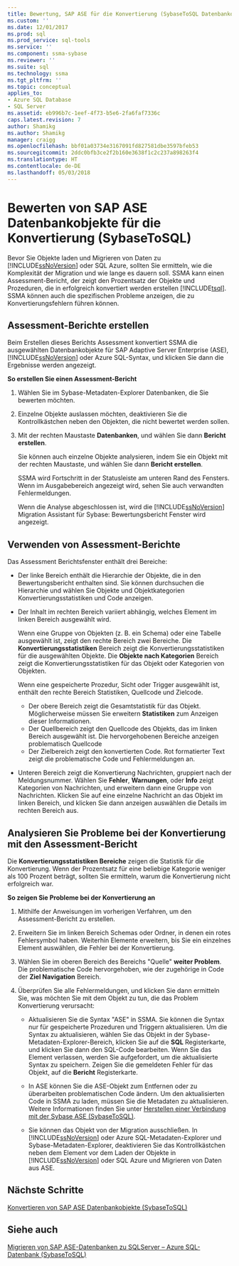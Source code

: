 ```yaml
---
title: Bewertung, SAP ASE für die Konvertierung (SybaseToSQL Datenbankobjekte) | Microsoft Docs
ms.custom: ''
ms.date: 12/01/2017
ms.prod: sql
ms.prod_service: sql-tools
ms.service: ''
ms.component: ssma-sybase
ms.reviewer: ''
ms.suite: sql
ms.technology: ssma
ms.tgt_pltfrm: ''
ms.topic: conceptual
applies_to:
- Azure SQL Database
- SQL Server
ms.assetid: eb996b7c-1eef-4f73-b5e6-2fa6faf7336c
caps.latest.revision: 7
author: Shamikg
ms.author: Shamikg
manager: craigg
ms.openlocfilehash: bbf01a03734e3167091fd827581dbe3597bfeb53
ms.sourcegitcommit: 2ddc0bfb3ce2f2b160e3638f1c2c237a898263f4
ms.translationtype: HT
ms.contentlocale: de-DE
ms.lasthandoff: 05/03/2018
---
```

# <a name="assessing-sap-ase-database-objects-for-conversion-sybasetosql"></a>Bewerten von SAP ASE Datenbankobjekte für die Konvertierung (SybaseToSQL)
Bevor Sie Objekte laden und Migrieren von Daten zu [!INCLUDE[ssNoVersion](../../includes/ssnoversion_md.md)] oder SQL Azure, sollten Sie ermitteln, wie die Komplexität der Migration und wie lange es dauern soll. SSMA kann einen Assessment-Bericht, der zeigt den Prozentsatz der Objekte und Prozeduren, die in erfolgreich konvertiert werden erstellen [!INCLUDE[tsql](../../includes/tsql_md.md)]. SSMA können auch die spezifischen Probleme anzeigen, die zu Konvertierungsfehlern führen können.  
  
## <a name="create-assessment-reports"></a>Assessment-Berichte erstellen  
Beim Erstellen dieses Berichts Assessment konvertiert SSMA die ausgewählten Datenbankobjekte für SAP Adaptive Server Enterprise (ASE), [!INCLUDE[ssNoVersion](../../includes/ssnoversion_md.md)] oder Azure SQL-Syntax, und klicken Sie dann die Ergebnisse werden angezeigt.  
  
**So erstellen Sie einen Assessment-Bericht**  
  
1.  Wählen Sie im Sybase-Metadaten-Explorer Datenbanken, die Sie bewerten möchten.  
  
2.  Einzelne Objekte auslassen möchten, deaktivieren Sie die Kontrollkästchen neben den Objekten, die nicht bewertet werden sollen.  
  
3.  Mit der rechten Maustaste **Datenbanken**, und wählen Sie dann **Bericht erstellen**.  
  
    Sie können auch einzelne Objekte analysieren, indem Sie ein Objekt mit der rechten Maustaste, und wählen Sie dann **Bericht erstellen**.  
  
    SSMA wird Fortschritt in der Statusleiste am unteren Rand des Fensters. Wenn im Ausgabebereich angezeigt wird, sehen Sie auch verwandten Fehlermeldungen.  
  
    Wenn die Analyse abgeschlossen ist, wird die [!INCLUDE[ssNoVersion](../../includes/ssnoversion_md.md)] Migration Assistant für Sybase: Bewertungsbericht Fenster wird angezeigt.  
  
## <a name="use-assessment-reports"></a>Verwenden von Assessment-Berichte  
Das Assessment Berichtsfenster enthält drei Bereiche:  
  
-   Der linke Bereich enthält die Hierarchie der Objekte, die in den Bewertungsbericht enthalten sind. Sie können durchsuchen die Hierarchie und wählen Sie Objekte und Objektkategorien Konvertierungsstatistiken und Code anzeigen.  
  
-   Der Inhalt im rechten Bereich variiert abhängig, welches Element im linken Bereich ausgewählt wird.  
  
    Wenn eine Gruppe von Objekten (z. B. ein Schema) oder eine Tabelle ausgewählt ist, zeigt den rechte Bereich zwei Bereiche. Die **Konvertierungsstatistiken** Bereich zeigt die Konvertierungsstatistiken für die ausgewählten Objekte. Die **Objekte nach Kategorien** Bereich zeigt die Konvertierungsstatistiken für das Objekt oder Kategorien von Objekten.  
  
    Wenn eine gespeicherte Prozedur, Sicht oder Trigger ausgewählt ist, enthält den rechte Bereich Statistiken, Quellcode und Zielcode.  
  
    -   Der obere Bereich zeigt die Gesamtstatistik für das Objekt. Möglicherweise müssen Sie erweitern **Statistiken** zum Anzeigen dieser Informationen. 
    -   Der Quellbereich zeigt den Quellcode des Objekts, das im linken Bereich ausgewählt ist. Die hervorgehobenen Bereiche anzeigen problematisch Quellcode  
    -   Der Zielbereich zeigt den konvertierten Code. Rot formatierter Text zeigt die problematische Code und Fehlermeldungen an.  
  
-   Unteren Bereich zeigt die Konvertierung Nachrichten, gruppiert nach der Meldungsnummer. Wählen Sie **Fehler**, **Warnungen**, oder **Info** zeigt Kategorien von Nachrichten, und erweitern dann eine Gruppe von Nachrichten. Klicken Sie auf eine einzelne Nachricht an das Objekt im linken Bereich, und klicken Sie dann anzeigen auswählen die Details im rechten Bereich aus.  
  
## <a name="analyze-conversion-problems-by-using-the-assessment-report"></a>Analysieren Sie Probleme bei der Konvertierung mit den Assessment-Bericht  
Die **Konvertierungsstatistiken Bereiche** zeigen die Statistik für die Konvertierung. Wenn der Prozentsatz für eine beliebige Kategorie weniger als 100 Prozent beträgt, sollten Sie ermitteln, warum die Konvertierung nicht erfolgreich war.  
  
**So zeigen Sie Probleme bei der Konvertierung an**  
  
1.  Mithilfe der Anweisungen im vorherigen Verfahren, um den Assessment-Bericht zu erstellen.  
  
2.  Erweitern Sie im linken Bereich Schemas oder Ordner, in denen ein rotes Fehlersymbol haben. Weiterhin Elemente erweitern, bis Sie ein einzelnes Element auswählen, die Fehler bei der Konvertierung.  
  
3.  Wählen Sie im oberen Bereich des Bereichs "Quelle" **weiter Problem**.  
    Die problematische Code hervorgehoben, wie der zugehörige in Code der **Ziel Navigation** Bereich.  
  
4.  Überprüfen Sie alle Fehlermeldungen, und klicken Sie dann ermitteln Sie, was möchten Sie mit dem Objekt zu tun, die das Problem Konvertierung verursacht:  
  
    -   Aktualisieren Sie die Syntax "ASE" in SSMA. Sie können die Syntax nur für gespeicherte Prozeduren und Triggern aktualisieren. Um die Syntax zu aktualisieren, wählen Sie das Objekt in der Sybase-Metadaten-Explorer-Bereich, klicken Sie auf die **SQL** Registerkarte, und klicken Sie dann den SQL-Code bearbeiten. Wenn Sie das Element verlassen, werden Sie aufgefordert, um die aktualisierte Syntax zu speichern. Zeigen Sie die gemeldeten Fehler für das Objekt, auf die **Bericht** Registerkarte.  
  
    -   In ASE können Sie die ASE-Objekt zum Entfernen oder zu überarbeiten problematischen Code ändern. Um den aktualisierten Code in SSMA zu laden, müssen Sie die Metadaten zu aktualisieren. Weitere Informationen finden Sie unter [Herstellen einer Verbindung mit der Sybase ASE &#40;SybaseToSQL&#41;](../../ssma/sybase/connecting-to-sybase-ase-sybasetosql.md).  
  
    -   Sie können das Objekt von der Migration ausschließen. In [!INCLUDE[ssNoVersion](../../includes/ssnoversion_md.md)] oder Azure SQL-Metadaten-Explorer und Sybase-Metadaten-Explorer, deaktivieren Sie das Kontrollkästchen neben dem Element vor dem Laden der Objekte in [!INCLUDE[ssNoVersion](../../includes/ssnoversion_md.md)] oder SQL Azure und Migrieren von Daten aus ASE.
  
## <a name="next-steps"></a>Nächste Schritte  
[Konvertieren von SAP ASE Datenbankobjekte &#40;SybaseToSQL&#41;](../../ssma/sybase/converting-sybase-ase-database-objects-sybasetosql.md)  
  
## <a name="see-also"></a>Siehe auch  
[Migrieren von SAP ASE-Datenbanken zu SQLServer – Azure SQL-Datenbank &#40;SybaseToSQL&#41;](../../ssma/sybase/migrating-sybase-ase-databases-to-sql-server-azure-sql-db-sybasetosql.md)  
  
